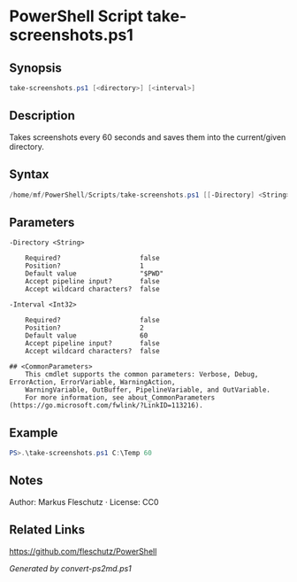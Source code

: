 # PowerShell Script take-screenshots.ps1

## Synopsis
```powershell
take-screenshots.ps1 [<directory>] [<interval>]
```

## Description
Takes screenshots every 60 seconds and saves them into the current/given directory.

## Syntax
```powershell
/home/mf/PowerShell/Scripts/take-screenshots.ps1 [[-Directory] <String>] [[-Interval] <Int32>] [<CommonParameters>]
```

## Parameters

```
-Directory <String>
    
    Required?                    false
    Position?                    1
    Default value                "$PWD"
    Accept pipeline input?       false
    Accept wildcard characters?  false
```

```
-Interval <Int32>
    
    Required?                    false
    Position?                    2
    Default value                60
    Accept pipeline input?       false
    Accept wildcard characters?  false
```

```
## <CommonParameters>
    This cmdlet supports the common parameters: Verbose, Debug, ErrorAction, ErrorVariable, WarningAction, 
    WarningVariable, OutBuffer, PipelineVariable, and OutVariable.
    For more information, see about_CommonParameters (https://go.microsoft.com/fwlink/?LinkID=113216).
```

## Example
```powershell
PS>.\take-screenshots.ps1 C:\Temp 60
```


## Notes
Author: Markus Fleschutz · License: CC0

## Related Links
https://github.com/fleschutz/PowerShell

*Generated by convert-ps2md.ps1*
